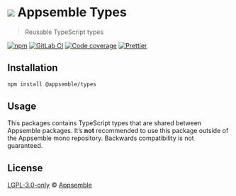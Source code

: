 # ![](https://gitlab.com/appsemble/appsemble/-/raw/0.20.22/config/assets/logo.svg) Appsemble Types

> Reusable TypeScript types

[![npm](https://img.shields.io/npm/v/@appsemble/types)](https://www.npmjs.com/package/@appsemble/types)
[![GitLab CI](https://gitlab.com/appsemble/appsemble/badges/0.20.22/pipeline.svg)](https://gitlab.com/appsemble/appsemble/-/releases/0.20.22)
[![Code coverage](https://codecov.io/gl/appsemble/appsemble/branch/0.20.22/graph/badge.svg)](https://codecov.io/gl/appsemble/appsemble)
[![Prettier](https://img.shields.io/badge/code_style-prettier-ff69b4.svg)](https://prettier.io)

## Installation

```sh
npm install @appsemble/types
```

## Usage

This packages contains TypeScript types that are shared between Appsemble packages. It’s **not**
recommended to use this package outside of the Appsemble mono repository. Backwards compatibility is
not guaranteed.

## License

[LGPL-3.0-only](https://gitlab.com/appsemble/appsemble/-/blob/0.20.22/LICENSE.md) ©
[Appsemble](https://appsemble.com)
